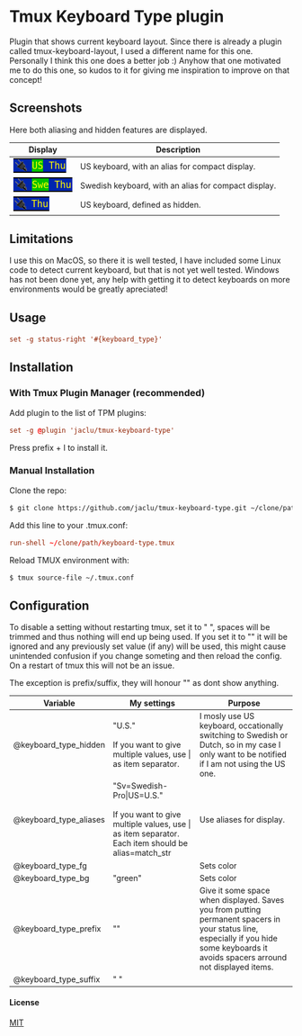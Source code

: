 
# Tmux Keyboard Type plugin

Plugin that shows current keyboard layout. Since there is already a plugin called tmux-keyboard-layout, I used a different name for this one. Personally I think this one does a better job :) Anyhow that one motivated me to do this one, so kudos to it for giving me inspiration to improve on that concept!


## Screenshots

Here both aliasing and hidden features are displayed.

Display|Description
-|-
![disconnected_default](/assets/Screenshot-us.png) | US keyboard, with an alias for compact display.
![disconnected_no_bg](/assets/Screenshot-swe.png) | Swedish keyboard, with an alias for compact display.
![connecting](/assets/Screenshot-hidden.png) | US keyboard, defined as hidden.


## Limitations

I use this on MacOS, so there it is well tested, I have included some Linux code to detect current keyboard, but that is not yet well tested. Windows has not been done yet, any help with getting it to detect keyboards on more environments would be greatly apreciated!
## Usage

```tmux.conf
set -g status-right '#{keyboard_type}'
```


## Installation 

### With Tmux Plugin Manager (recommended)

Add plugin to the list of TPM plugins:

```tmux.conf
set -g @plugin 'jaclu/tmux-keyboard-type'
```

Press prefix + I to install it.


### Manual Installation

Clone the repo:

```bash
$ git clone https://github.com/jaclu/tmux-keyboard-type.git ~/clone/path
```

Add this line to your .tmux.conf:

```tmux.conf
run-shell ~/clone/path/keyboard-type.tmux
```

Reload TMUX environment with:

```bash
$ tmux source-file ~/.tmux.conf
```

## Configuration

To disable a setting without restarting tmux, set it to " ", spaces will be trimmed and thus nothing will end up being used. If you set it to "" it will be ignored and any previously set value (if any) will be used, this might cause unintended confusion if you change someting and then reload the config. On a restart of tmux this will not be an issue.

The exception is prefix/suffix, they will honour "" as dont show anything.

Variable|My settings|Purpose
-|-|-
@keyboard_type_hidden | "U.S."<br><br> If you want to give multiple values, use \| as item separator. | I mosly use US keyboard, occationally switching to Swedish or Dutch, so in my case I only want to be notified if I am not using the US one.
@keyboard_type_aliases | "Sv=Swedish-Pro\|US=U.S."<br><br> If you want to give multiple values, use \| as item separator. Each item should be alias=match_str | Use aliases for display.
@keyboard_type_fg      |          | Sets color 
@keyboard_type_bg      | "green"  | Sets color
@keyboard_type_prefix  | ""      | Give it some space when displayed. Saves you from putting permanent spacers in your status line, especially if you hide some keyboards it avoids spacers arround not displayed items.
@keyboard_type_suffix  | " "      | 


#### License

[MIT](LICENSE)
